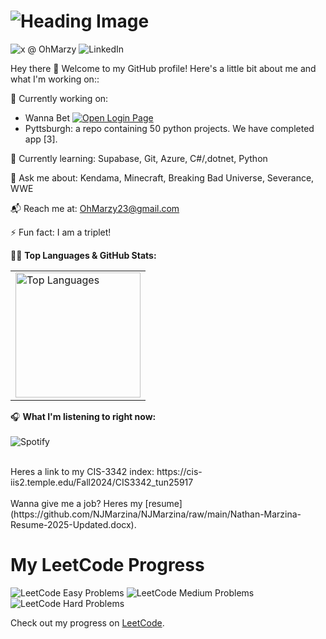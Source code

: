 # ![Heading Image](https://s.yimg.com/ny/api/res/1.2/8H4aJLGejP1obTkZnKOIWQ--/YXBwaWQ9aGlnaGxhbmRlcjt3PTY0MDtoPTMyMA--/https://media.zenfs.com/en/ny_post_articles_869/db6714712564fe5ee18affaf865f629b)


<!--
[![Issues](https://img.shields.io/github/issues/NJMarzina/NJMarzina)](https://github.com/NJMarzina/NJMarzina/issues)
[![Pull Requests](https://img.shields.io/github/issues-pr/NJMarzina/NJMarzina)](https://github.com/NJMarzina/NJMarzina/pulls)
[![License](https://img.shields.io/github/license/NJMarzina/NJMarzina)](https://github.com/NJMarzina/NJMarzina/blob/main/LICENSE)
[![Stars](https://img.shields.io/github/stars/NJMarzina/NJMarzina?style=social)](https://github.com/NJMarzina/NJMarzina/stargazers) -->

![x @ OhMarzy](https://img.shields.io/badge/x%20%40%20OhMarzy-blue)
![LinkedIn](https://img.shields.io/badge/LinkedIn-%40nathan--marzina-blue?logo=linkedin&logoColor=white)

Hey there 👋
Welcome to my GitHub profile! Here's a little bit about me and what I'm working on::

🔭 Currently working on: <br />
- Wanna Bet <a href="https://wannabet-apczh6bmfbfvfef8.centralus-01.azurewebsites.net/WBLogin.aspx" target="_blank">
  <img src="https://img.shields.io/badge/Open%20Login%20Page-blue?style=for-the-badge&logo=appveyor" alt="Open Login Page"/>
</a> <br />
- Pyttsburgh: a repo containing 50 python projects. We have completed app [3]. <br />


🌱 Currently learning: Supabase, Git, Azure, C#/,dotnet, Python

<!--🤝 Looking to collaborate on: [Your idea here]

🧠 Seeking help with: [Your topic here]-->

💬 Ask me about: Kendama, Minecraft, Breaking Bad Universe, Severance, WWE

📬 Reach me at: OhMarzy23@gmail.com

<!--😄 Pronouns: he/him-->

⚡ Fun fact: I am a triplet!


🧑‍💻 **Top Languages & GitHub Stats:**<br />
<table>
  <tr>
    <td>
      <a href="https://github.com/NJMarzina/github-readme-stats">
        <img src="https://github-readme-stats.vercel.app/api/top-langs/?username=NJMarzina&layout=donut" alt="Top Languages" height="200">
      </a>
    </td>
  <!--  <td>
      <a href="https://github.com/NJMarzina/github-readme-stats">
        <img src="https://github-readme-stats.vercel.app/api?username=NJMarzina" alt="GitHub Stats" height="200">
      </a> 
    </td>-->
  </tr>
</table>


🎧 **What I'm listening to right now:**<br /> <br />
![Spotify](https://spotify-recently-played-readme.vercel.app/api?user=njmarzina)

<br />
Heres a link to my CIS-3342 index: https://cis-iis2.temple.edu/Fall2024/CIS3342_tun25917 <br />
<br />
Wanna give me a job? Heres my [resume](https://github.com/NJMarzina/NJMarzina/raw/main/Nathan-Marzina-Resume-2025-Updated.docx). <br />

<!-- https://github.com/supabase-community/supabase-csharp/issues/186#issuecomment-2774288560 -->

# My LeetCode Progress

![LeetCode Easy Problems](https://img.shields.io/badge/LeetCode%20Easy%20Problems-5%20solved-green?style=flat-square)
![LeetCode Medium Problems](https://img.shields.io/badge/LeetCode%20Medium%20Problems-3%20solved-orange?style=flat-square)
![LeetCode Hard Problems](https://img.shields.io/badge/LeetCode%20Hard%20Problems-0%20solved-red?style=flat-square) <br />

Check out my progress on [LeetCode](https://leetcode.com/OhMarzy/).

